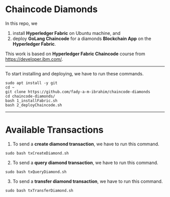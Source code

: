 # Chaincode Diamonds

In this repo, we 
1) install **Hyperledger Fabric** on Ubuntu machine, and
2) deploy **GoLang Chaincode** for a diamonds **Blockchain App** on the **Hyperledger Fabric**. 

This work is based on **Hyperledger Fabric Chaincode** course from https://developer.ibm.com/.

---

To start installing and deploying, we have to run these commands.
```
sudo apt install -y git
cd ~
git clone https://github.com/fady-a-m-ibrahim/chaincode-diamonds
cd chaincode-diamonds/
bash 1_installFabric.sh
bash 2_deployChaincode.sh 
```

---
Available Transactions
===

1. To send a **create diamond transaction**, we have to run this command.
```
sudo bash txCreateDiamond.sh
```

2. To send a **query diamond transaction**, we have to run this command.
```
sudo bash txQueryDiamond.sh
```

3. To send a **transfer diamond transaction**, we have to run this command.
```
sudo bash txTransferDiamond.sh
```
